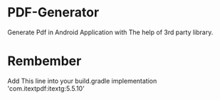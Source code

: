 # PDF-Generator
 Generate Pdf in Android Application with The help of 3rd party library.
 # Rembember
 Add This line into your build.gradle
 implementation 'com.itextpdf:itextg:5.5.10'
